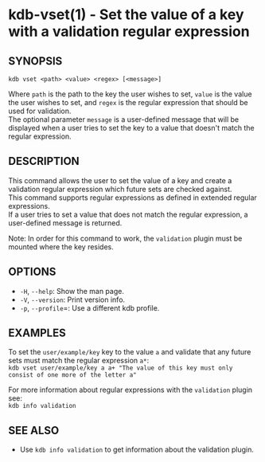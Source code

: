 kdb-vset(1) - Set the value of a key with a validation regular expression
=========================================================================

## SYNOPSIS

`kdb vset <path> <value> <regex> [<message>]`  

Where `path` is the path to the key the user wishes to set, `value` is the value the user wishes to set, and `regex` is the regular expression that should be used for validation.  
The optional parameter `message` is a user-defined message that will be displayed when a user tries to set the key to a value that doesn't match the regular expression.  


## DESCRIPTION

This command allows the user to set the value of a key and create a validation regular expression which future sets are checked against.  
This command supports regular expressions as defined in extended regular expressions.  
If a user tries to set a value that does not match the regular expression, a user-defined message is returned.  

Note: In order for this command to work, the `validation` plugin must be mounted where the key resides.

## OPTIONS

- `-H`, `--help`:
  Show the man page.
- `-V`, `--version`:
  Print version info.
- `-p`, `--profile`=<profile>:
  Use a different kdb profile.


## EXAMPLES

To set the `user/example/key` key to the value `a` and validate that any future sets must match the regular expression `a*`:  
`kdb vset user/example/key a a+ "The value of this key must only consist of one more of the letter a"`  

For more information about regular expressions with the `validation` plugin see:  
`kdb info validation`

## SEE ALSO

- Use `kdb info validation` to get information about the validation plugin.
